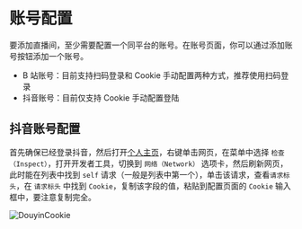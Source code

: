 # 账号配置

要添加直播间，至少需要配置一个同平台的账号。在账号页面，你可以通过添加账号按钮添加一个账号。

- B 站账号：目前支持扫码登录和 Cookie 手动配置两种方式，推荐使用扫码登录
- 抖音账号：目前仅支持 Cookie 手动配置登陆

## 抖音账号配置

首先确保已经登录抖音，然后打开[个人主页](https://www.douyin.com/user/self)，右键单击网页，在菜单中选择 `检查（Inspect）`，打开开发者工具，切换到 `网络（Network）` 选项卡，然后刷新网页，此时能在列表中找到 `self` 请求（一般是列表中第一个），单击该请求，查看`请求标头`，在 `请求标头` 中找到 `Cookie`，复制该字段的值，粘贴到配置页面的 `Cookie` 输入框中，要注意复制完全。

![DouyinCookie](/images/douyin_cookie.png)
